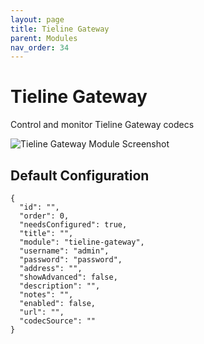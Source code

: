 ```yaml
---
layout: page
title: Tieline Gateway
parent: Modules
nav_order: 34
---
```


# Tieline Gateway

Control and monitor Tieline Gateway codecs

![Tieline Gateway Module Screenshot](/bug/assets/images/screenshots/module-tieline-gateway.png)

## Default Configuration

```
{
  "id": "",
  "order": 0,
  "needsConfigured": true,
  "title": "",
  "module": "tieline-gateway",
  "username": "admin",
  "password": "password",
  "address": "",
  "showAdvanced": false,
  "description": "",
  "notes": "",
  "enabled": false,
  "url": "",
  "codecSource": ""
}
```            

